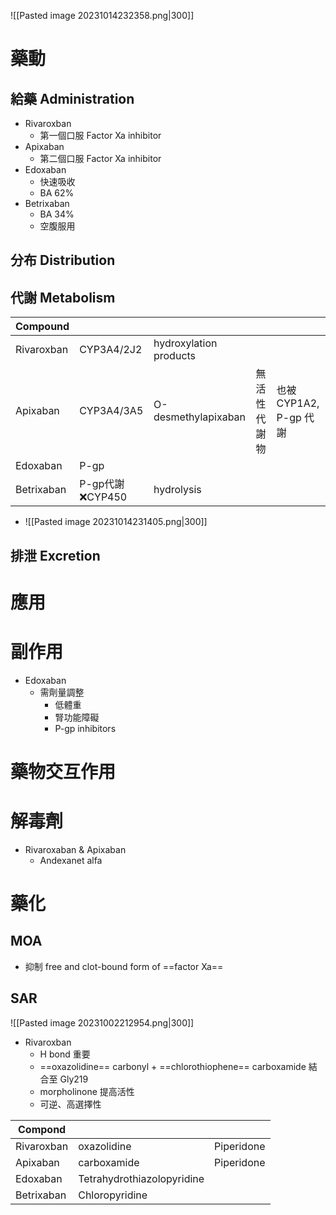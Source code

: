 ![[Pasted image 20231014232358.png|300]]
# 藥動
## 給藥 Administration
- Rivaroxban  
	- 第一個口服 Factor Xa inhibitor
- Apixaban 
	- 第二個口服 Factor Xa inhibitor
- Edoxaban
	- 快速吸收
	- BA 62%
- Betrixaban 
	- BA 34%
	- 空腹服用
## 分布 Distribution
## 代謝 Metabolism
| Compound   |            |                        |              |                       |
| ---------- | ---------- | ---------------------- | ------------ | --------------------- |
| Rivaroxban | CYP3A4/2J2 | hydroxylation products |              |                       |
| Apixaban   | CYP3A4/3A5 | O-desmethylapixaban    | 無活性代謝物 | 也被CYP1A2, P-gp 代謝 |
| Edoxaban   | P-gp       |                        |              |                       |
| Betrixaban | P-gp代謝 ❌CYP450  | hydrolysis                       |              |                       |

- ![[Pasted image 20231014231405.png|300]]

## 排泄 Excretion
# 應用
# 副作用
- Edoxaban
	- 需劑量調整
		- 低體重
		- 腎功能障礙
		- P-gp inhibitors
# 藥物交互作用
# 解毒劑
- Rivaroxaban & Apixaban
	- Andexanet alfa
# 藥化
## MOA
- 抑制 free and clot-bound form of ==factor Xa==
## SAR
![[Pasted image 20231002212954.png|300]]
- Rivaroxban
	- H bond 重要
	- ==oxazolidine== carbonyl + ==chlorothiophene== carboxamide 結合至 Gly219
	- morpholinone 提高活性
	- 可逆、高選擇性

| Compond    |             |     |
| ---------- | ----------- | --- |
| Rivaroxban | oxazolidine |   Piperidone   |
| Apixaban   | carboxamide |  Piperidone   |
| Edoxaban   | Tetrahydrothiazolopyridine            |     |
| Betrixaban |   Chloropyridine           |     |

